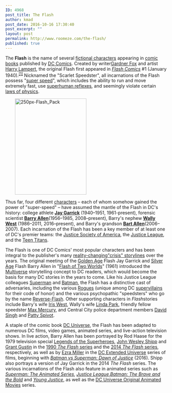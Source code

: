 ```yaml
---
ID: 4968
post_title: The Flash
author: kmad
post_date: 2016-10-16 17:30:40
post_excerpt: ""
layout: post
permalink: http://www.roomeze.com/the-flash/
published: true
---
```

<p style="text-align: left;">The <b>Flash</b> is the name of several <a class="mw-redirect" title="Fictional character" href="https://en.wikipedia.org/wiki/Fictional_character">fictional characters</a> appearing in <a class="mw-redirect" title="Comic books" href="https://en.wikipedia.org/wiki/Comic_books">comic books</a> published by <a title="DC Comics" href="https://en.wikipedia.org/wiki/DC_Comics">DC Comics</a>. Created by writer<a title="Gardner Fox" href="https://en.wikipedia.org/wiki/Gardner_Fox">Gardner Fox</a> and artist <a title="Harry Lampert" href="https://en.wikipedia.org/wiki/Harry_Lampert">Harry Lampert</a>, the original Flash first appeared in <i><a title="Flash Comics" href="https://en.wikipedia.org/wiki/Flash_Comics">Flash Comics</a></i> #1 (January 1940).<sup id="cite_ref-dc-ency_1-0" class="reference"><a href="https://en.wikipedia.org/wiki/Flash_(comics)#cite_note-dc-ency-1">[1]</a></sup> Nicknamed the "Scarlet Speedster", all incarnations of the Flash possess "<a class="mw-redirect" title="List of comic book superpowers" href="https://en.wikipedia.org/wiki/List_of_comic_book_superpowers#Superhuman_speed">super speed</a>", which includes the ability to run and move extremely fast, use <a class="mw-redirect" title="List of comic book superpowers" href="https://en.wikipedia.org/wiki/List_of_comic_book_superpowers#Superhuman_reflexes">superhuman reflexes</a>, and seemingly violate certain <a title="Physical law" href="https://en.wikipedia.org/wiki/Physical_law">laws of physics</a>.</p>
<p style="padding-left: 30px;"><img class="size-thumbnail wp-image-4970 alignleft" src="http://www.roomeze.com/wp-content/uploads/2016/10/250px-Flash_Pack-223x300.jpg" alt="250px-Flash_Pack" width="223" height="300" /></p>
Thus far, four different <a title="Character (arts)" href="https://en.wikipedia.org/wiki/Character_(arts)">characters</a> – each of whom somehow gained the power of "super-speed" – have assumed the mantle of the Flash in DC's history: college athlete <b><a title="Flash (Jay Garrick)" href="https://en.wikipedia.org/wiki/Flash_(Jay_Garrick)">Jay Garrick</a></b> (1940–1951, 1961-present), forensic scientist <b><a title="Flash (Barry Allen)" href="https://en.wikipedia.org/wiki/Flash_(Barry_Allen)">Barry Allen</a></b>(1956–1985, 2008–present), Barry's nephew <b><a title="Wally West" href="https://en.wikipedia.org/wiki/Wally_West">Wally West</a></b> (1986–2011, 2016–present), and Barry's grandson <b><a title="Bart Allen" href="https://en.wikipedia.org/wiki/Bart_Allen">Bart Allen</a></b>(2006–2007). Each incarnation of the Flash has been a key member of at least one of DC's premier teams: the <a title="Justice Society of America" href="https://en.wikipedia.org/wiki/Justice_Society_of_America">Justice Society of America</a>, the <a title="Justice League" href="https://en.wikipedia.org/wiki/Justice_League">Justice League</a>, and the <a title="Teen Titans" href="https://en.wikipedia.org/wiki/Teen_Titans">Teen Titans</a>.

The Flash is one of DC Comics' most popular characters and has been integral to the publisher's many <a class="mw-redirect" title="Retcon" href="https://en.wikipedia.org/wiki/Retcon">reality-changing</a><a title="Crisis (DC Comics)" href="https://en.wikipedia.org/wiki/Crisis_(DC_Comics)">"crisis" storylines</a> over the years. The original meeting of the <a title="Golden Age of Comic Books" href="https://en.wikipedia.org/wiki/Golden_Age_of_Comic_Books">Golden Age</a> Flash Jay Garrick and <a title="Silver Age of Comic Books" href="https://en.wikipedia.org/wiki/Silver_Age_of_Comic_Books">Silver Age</a> Flash Barry Allen in "<a title="Flash of Two Worlds" href="https://en.wikipedia.org/wiki/Flash_of_Two_Worlds">Flash of Two Worlds</a>" (1961) introduced the <a title="Multiverse (DC Comics)" href="https://en.wikipedia.org/wiki/Multiverse_(DC_Comics)">Multiverse</a> storytelling concept to DC readers, which would become the basis for many DC stories in the years to come. Like his Justice League colleagues <a title="Superman" href="https://en.wikipedia.org/wiki/Superman">Superman</a> and <a title="Batman" href="https://en.wikipedia.org/wiki/Batman">Batman</a>, the Flash has a distinctive cast of adversaries, including the various <a title="Rogues (comics)" href="https://en.wikipedia.org/wiki/Rogues_(comics)">Rogues</a> (unique among DC <a title="Supervillain" href="https://en.wikipedia.org/wiki/Supervillain">supervillains</a> for their code of honor) and the various psychopathic "speedsters" who go by the name <a title="Reverse-Flash" href="https://en.wikipedia.org/wiki/Reverse-Flash">Reverse-Flash</a>. Other supporting characters in <i>Flash</i>stories include Barry's wife <a title="Iris West Allen" href="https://en.wikipedia.org/wiki/Iris_West_Allen">Iris West</a>, Wally's wife <a title="Linda Park (comics)" href="https://en.wikipedia.org/wiki/Linda_Park_(comics)">Linda Park</a>, friendly fellow speedster <a title="Max Mercury" href="https://en.wikipedia.org/wiki/Max_Mercury">Max Mercury</a>, and Central City police department members <a title="David Singh" href="https://en.wikipedia.org/wiki/David_Singh">David Singh</a> and <a title="Patty Spivot" href="https://en.wikipedia.org/wiki/Patty_Spivot">Patty Spivot</a>.

A staple of the comic book <a title="DC Universe" href="https://en.wikipedia.org/wiki/DC_Universe">DC Universe</a>, the Flash has been adapted to numerous DC films, video games, animated series, and live-action television shows. In live action, Barry Allen has been portrayed by Rod Haase for the 1979 television special <a title="Legends of the Superheroes" href="https://en.wikipedia.org/wiki/Legends_of_the_Superheroes">Legends of the Superheroes</a>, <a title="John Wesley Shipp" href="https://en.wikipedia.org/wiki/John_Wesley_Shipp">John Wesley Shipp</a> and <a title="Grant Gustin" href="https://en.wikipedia.org/wiki/Grant_Gustin">Grant Gustin</a> in the <a title="The Flash (1990 TV series)" href="https://en.wikipedia.org/wiki/The_Flash_(1990_TV_series)">1990 <i>The Flash</i> series</a> and the <a title="The Flash (2014 TV series)" href="https://en.wikipedia.org/wiki/The_Flash_(2014_TV_series)">2014 <i>The Flash</i> series</a>, respectively, as well as by <a title="Ezra Miller" href="https://en.wikipedia.org/wiki/Ezra_Miller">Ezra Miller</a> in the <a title="DC Extended Universe" href="https://en.wikipedia.org/wiki/DC_Extended_Universe">DC Extended Universe</a> series of films, beginning with <i><a class="mw-redirect" title="Batman vs Superman: Dawn of Justice" href="https://en.wikipedia.org/wiki/Batman_vs_Superman:_Dawn_of_Justice">Batman vs Superman: Dawn of Justice</a></i> (2016). Shipp also portrays a version of Jay Garrick in the 2014 <i>The Flash</i> series. The various incarnations of the Flash also feature in animated series such as <i><a title="Superman: The Animated Series" href="https://en.wikipedia.org/wiki/Superman:_The_Animated_Series">Superman: The Animated Series</a></i>, <i><a class="mw-redirect" title="Justice League (animated series)" href="https://en.wikipedia.org/wiki/Justice_League_(animated_series)">Justice League</a></i>,<i><a title="Batman: The Brave and the Bold" href="https://en.wikipedia.org/wiki/Batman:_The_Brave_and_the_Bold">Batman: The Brave and the Bold</a></i> and <i><a title="Young Justice (TV series)" href="https://en.wikipedia.org/wiki/Young_Justice_(TV_series)">Young Justice</a></i>, as well as the <a class="mw-redirect" title="DC Universe Original Animated Movies" href="https://en.wikipedia.org/wiki/DC_Universe_Original_Animated_Movies">DC Universe Original Animated Movies</a> series.